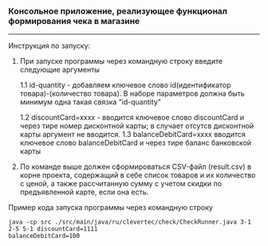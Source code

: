### Консольное приложение, реализующее функционал формирования чека в магазине
***
Инструкция по запуску:
1. При запуске программы через командную строку введите следующие аргументы

    1.1  id-quantity - добавляем ключевое слово id(идентификатор товара)-(количество товара). В наборе параметров
   должна быть минимум одна такая связка "id-quantity" 

    1.2 discountCard=xxxx - вводится ключевое слово discountCard и через тире номер дисконтной карты; в случает отсутсв
дисконтной карты аргумент не вводится.
    1.3 balanceDebitCard=xxxx вводится ключевое слово balanceDebitCard и через тире баланс банковской карты
2. По команде выше должен сформироваться CSV-файл (result.csv) в корне
   проекта, содержащий в себе список товаров и их количество с ценой, а также
   рассчитанную сумму с учетом скидки по предъявленной карте, если она есть.

Пример кода запуска программы через командную строку

```
java -cp src ./src/main/java/ru/clevertec/check/CheckRunner.java 3-1 2-5 5-1 discountCard=1111
balanceDebitCard=100
```